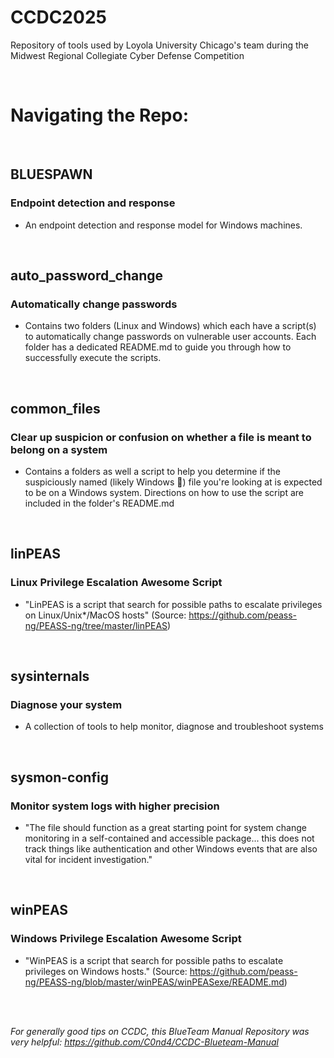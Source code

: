 # CCDC2025
Repository of tools used by Loyola University Chicago's team during the Midwest Regional Collegiate Cyber Defense Competition

<br>

# Navigating the Repo:
<br>


## BLUESPAWN
### Endpoint detection and response
* An endpoint detection and response model for Windows machines.

<br>

## auto_password_change
### Automatically change passwords
* Contains two folders (Linux and Windows) which each have a script(s) to automatically change passwords on vulnerable user accounts. Each folder has a dedicated README.md to guide you through how to successfully execute the scripts.

<br>

## common_files
### Clear up suspicion or confusion on whether a file is meant to belong on a system
* Contains a folders as well a script to help you determine if the suspiciously named (likely Windows 👀) file you're looking at is expected to be on a Windows system. Directions on how to use the script are included in the folder's README.md

<br>

## linPEAS
### Linux Privilege Escalation Awesome Script
* "LinPEAS is a script that search for possible paths to escalate privileges on Linux/Unix*/MacOS hosts" (Source: https://github.com/peass-ng/PEASS-ng/tree/master/linPEAS)

<br>

## sysinternals
### Diagnose your system
* A collection of tools to help monitor, diagnose and troubleshoot systems

<br>

## sysmon-config
### Monitor system logs with higher precision
* "The file should function as a great starting point for system change monitoring in a self-contained and accessible package... this does not track things like authentication and other Windows events that are also vital for incident investigation."

<br>

## winPEAS
### Windows Privilege Escalation Awesome Script
* "WinPEAS is a script that search for possible paths to escalate privileges on Windows hosts." (Source: https://github.com/peass-ng/PEASS-ng/blob/master/winPEAS/winPEASexe/README.md)


<br>
<br>

*For generally good tips on CCDC, this BlueTeam Manual Repository was very helpful: https://github.com/C0nd4/CCDC-Blueteam-Manual*